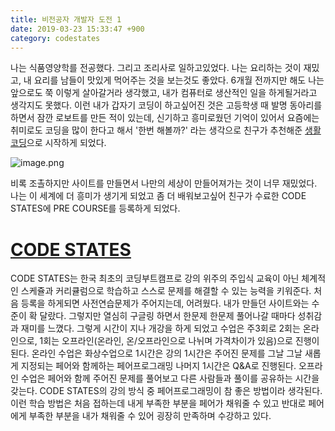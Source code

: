 ```yaml
---
title: 비전공자 개발자 도전 1
date: 2019-03-23 15:33:47 +900
category: codestates
---
```


나는 식품영양학를 전공했다. 그리고 조리사로 일하고있었다. 나는 요리하는 것이 재밌고, 내 요리를 남들이 맛있게 먹어주는 것을 보는것도 좋았다. 6개월 전까지만 해도 나는 앞으로도 쭉 이렇게 살아갈거라 생각했고, 내가 컴퓨터로 생산적인 일을 하게될거라고 생각지도 못했다. 
이런 내가 갑자기 코딩이 하고싶어진 것은 고등학생 때 발명 동아리를 하면서 잠깐 로보트를 만든 적이 있는데, 신기하고 흥미로웠던 기억이 있어서 요즘에는 취미로도 코딩을 많이 한다고 해서 '한번 해볼까?' 라는 생각으로 친구가 추천해준 [생활코딩](https://opentutorials.org/course/1 "생활코딩")으로 시작하게 되었다.

![image.png](https://images.velog.io/post-images/swll04/828e0fc0-4cc4-11e9-b1dc-d7ad6c0f3d44/image.png)

비록 조촐하지만 사이트를 만들면서 나만의 세상이 만들어져가는 것이 너무 재밌었다. 나는 이 세계에 더 흥미가 생기게 되었고 좀 더 배워보고싶어 친구가 수료한 CODE STATES에 PRE COURSE를 등록하게 되었다.

# [CODE STATES](https://codestates.com/#/ "CODESTATES")
CODE STATES는 한국 최초의 코딩부트캠프로 강의 위주의 주입식 교육이 아닌 체계적인 스케쥴과 커리큘럼으로 학습하고 스스로 문제를 해결할 수 있는 능력을 키워준다. 처음 등록을 하게되면 사전연습문제가 주어지는데, 어려웠다. 내가 만들던 사이트와는 수준이 확 달랐다. 그렇지만 열심히 구글링 하면서 한문제 한문제 풀어나갈 때마다 성취감과 재미를 느꼈다. 
그렇게 시간이 지나 개강을 하게 되었고 수업은 주3회로 2회는 온라인으로, 1회는 오프라인(온라인, 온/오프라인으로 나뉘며 가격차이가 있음)으로 진행이 된다. 온라인 수업은 화상수업으로 1시간은 강의 1시간은 주어진 문제를 그날 그날 새롭게 지정되는 페어와 함께하는 페어프로그래밍 나머지 1시간은 Q&A로 진행된다. 오프라인 수업은 페어와 함께 주어진 문제를 풀어보고 다른 사람들과 풀이를 공유하는 시간을 갖는다. 
CODE STATES의 강의 방식 중 페어프로그래밍이 참 좋은 방법이라 생각된다. 이런 학습 방법은 처음 접하는데 내게 부족한 부분을 페어가 채워줄 수 있고 반대로 페어에게 부족한 부분을 내가 채워줄 수 있어 굉장히 만족하며 수강하고 있다.
